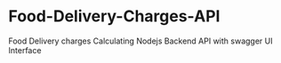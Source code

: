 # Food-Delivery-Charges-API
Food Delivery charges Calculating Nodejs Backend API with swagger UI Interface 
